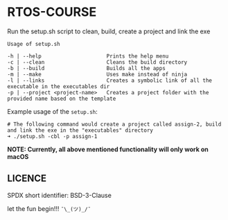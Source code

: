 # RTOS-COURSE

Run the setup.sh script to clean, build, create a project and link the exe
    
    Usage of setup.sh

    -h | --help                     Prints the help menu
    -c | --clean                    Cleans the build directory
    -b | --build                    Builds all the apps
    -m | --make                     Uses make instead of ninja
    -l | --links                    Creates a symbolic link of all the executable in the executables dir
    -p | --project <project-name>   Creates a project folder with the provided name based on the template
    
Example usage of the `setup.sh`:
    
    # The following command would create a project called assign-2, build and link the exe in the "executables" directory
    ➜ ./setup.sh -cbl -p assign-1
    
**NOTE: Currently, all above mentioned functionality will only work on macOS**

## LICENCE
SPDX short identifier: BSD-3-Clause

let the fun begin!!! `¯\_(ツ)_/¯`